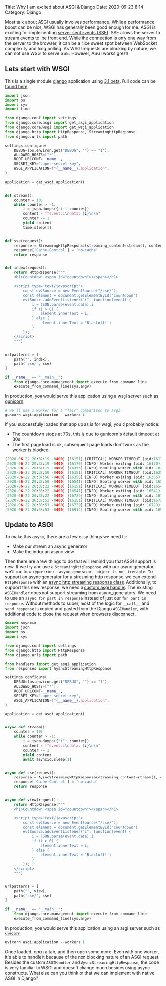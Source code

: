 Title: Why I am excited about ASGI & Django
Date: 2020-06-23 8:14
Category: Django

Most talk about ASGI usually involves performance. While a performance boost can be nice, WSGI has generally been good enough for me.
ASGI is exciting for implementing [server sent events (SSE)](https://developer.mozilla.org/en-US/docs/Web/API/Server-sent_events/Using_server-sent_events).
SSE allows the server to stream events to the front end. While the connection is only one way from the server to the browser,
it can be a nice sweet spot between WebSocket complexity and long polling. As WSGI requests are blocking by nature, 
we can not use WSGI to serve SSE. However, ASGI works great!

## Lets start with WSGI

This is a single module [django](https://www.djangoproject.com/) application using [3.1 beta](https://www.djangoproject.com/weblog/2020/jun/15/django-31-beta-1-released/). 
Full code can be [found here](https://github.com/massover/sse-example).

```python
import json
import os
import sys
import time

from django.conf import settings
from django.core.asgi import get_asgi_application
from django.core.wsgi import get_wsgi_application
from django.http import HttpResponse, StreamingHttpResponse
from django.urls import path

settings.configure(
    DEBUG=(os.environ.get("DEBUG", "") == "1"),
    ALLOWED_HOSTS=["*"],
    ROOT_URLCONF=__name__,
    SECRET_KEY="super-secret-key",
    WSGI_APPLICATION=f"{__name__}.application",
)

application = get_wsgi_application()


def stream():
    counter = 100
    while counter > -1:
        i = json.dumps({"i": counter})
        content = f"event:i\ndata: {i}\n\n"
        counter -= 1
        yield content
        time.sleep(1)


def sse(request):
    response = StreamingHttpResponse(streaming_content=stream(), content_type='text/event-stream')
    response['Cache-Control'] = 'no-cache'
    return response


def index(request):
    return HttpResponse("""
    <h1>Countdown <span id="countdown"></span></h1>

    <script type="text/javascript">
        const evtSource = new EventSource("/sse/");
        const element = document.getElementById("countdown")
        evtSource.addEventListener("i", function(event) {
            i = JSON.parse(event.data).i
            if (i > 0) {
                element.innerText = i;
            } else {
                element.innerText = 'Blastoff!';
            }    
        });
    </script>
    """)


urlpatterns = [
    path("", index),
    path('sse/', sse)
]

if __name__ == "__main__":
    from django.core.management import execute_from_command_line
    execute_from_command_line(sys.argv)
```

In production, you would serve this application using a wsgi server such as [gunicorn](https://gunicorn.org/)

```python
# we'll use 1 worker for a "fair" comparison to asgi
guncorn wsgi:application --workers 1
```

If you successfully loaded that app up as is for wsgi, you'd probably notice:

- The countdown stops at 70s, this is due to gunicorn's default timeout at 30s
- The first page load is ok, subsequent page loads don't work as the worker is blocked.

```python
[2020-06-22 20:37:19 -0400] [16151] [CRITICAL] WORKER TIMEOUT (pid:16170)
[2020-06-22 20:37:19 -0400] [16170] [INFO] Worker exiting (pid: 16170)
[2020-06-22 20:37:19 -0400] [16355] [INFO] Booting worker with pid: 16355
[2020-06-22 20:37:50 -0400] [16151] [CRITICAL] WORKER TIMEOUT (pid:16355)
[2020-06-22 20:37:50 -0400] [16355] [INFO] Worker exiting (pid: 16355)
[2020-06-22 20:37:50 -0400] [16541] [INFO] Booting worker with pid: 16541
[2020-06-22 20:38:22 -0400] [16151] [CRITICAL] WORKER TIMEOUT (pid:16541)
[2020-06-22 20:38:22 -0400] [16541] [INFO] Worker exiting (pid: 16541)
[2020-06-22 20:38:22 -0400] [16729] [INFO] Booting worker with pid: 16729
[2020-06-22 20:38:53 -0400] [16151] [CRITICAL] WORKER TIMEOUT (pid:16729)
[2020-06-22 20:38:53 -0400] [16729] [INFO] Worker exiting (pid: 16729)
[2020-06-22 20:38:53 -0400] [16914] [INFO] Booting worker with pid: 16914
```

## Update to ASGI

To make this async, there are a few easy things we need to:

- Make our stream an async generator
- Make the index an async view

Then there are a few things to do that will remind you that ASGI support is new. If we try and use a `StreamingHttpResponse`
with our async generator, we'll run into `TypeError: 'async_generator' object is not iterable`.  To support an async generator 
for a streaming http response, we can extend `HttpResponse` with an [async http streaming response class](https://github.com/massover/sse-example/blob/master/responses.py).
Additionally, to support this new response, we need a [custom asgi handler](https://github.com/massover/sse-example/blob/master/asgi.py). 
The existing `ASGIHandler` does not support streaming from async_generators. We need to use an `async for part in response` 
instead of just our `for part in response`. Without methods to super, most of the logic for `__call__` and `send_response` 
is copied and pasted from the Django `ASGIHandler`, with additional code to close the request when browsers disconnect.

```python
import asyncio
import json
import os
import sys

from django.conf import settings
from django.http import HttpResponse
from django.urls import path

from handlers import get_asgi_application
from responses import AysncStreamingHttpResponse

settings.configure(
    DEBUG=(os.environ.get("DEBUG", "") == "1"),
    ALLOWED_HOSTS=["*"],
    ROOT_URLCONF=__name__,
    SECRET_KEY="super-secret-key",
    ASGI_APPLICATION=f"{__name__}.application",
)

application = get_asgi_application()


async def stream():
    counter = 100
    while counter > -1:
        i = json.dumps({"i": counter})
        content = f"event:i\ndata: {i}\n\n"
        counter -= 1
        yield content
        await asyncio.sleep(1)


async def sse(request):
    response = AysncStreamingHttpResponse(streaming_content=stream(), content_type='text/event-stream')
    response['Cache-Control'] = 'no-cache'
    return response


async def view(request):
    return HttpResponse("""
    <h1>Countdown <span id="countdown"></span></h1>

    <script type="text/javascript">
        const evtSource = new EventSource("/sse/");
        const element = document.getElementById("countdown")
        evtSource.addEventListener("i", function(event) {
            i = JSON.parse(event.data).i
            if (i > 0) {
                element.innerText = i;
            } else {
                element.innerText = 'Blastoff!';
            }    
        });
    </script>
    """)


urlpatterns = [
    path("", view),
    path('sse/', sse)
]

if __name__ == "__main__":
    from django.core.management import execute_from_command_line
    execute_from_command_line(sys.argv)
```

In production, you would serve this application using an asgi server such as [uvicorn](https://www.uvicorn.org/)

```python
uvicorn asgi:application --workers 1
```

Once loaded, open a tab, and then open some more. Even with one worker, it's able to handle it because of the non blocking nature of
an ASGI request. Besides the custom `ASGIHandler` and `AysncStreamingHttpResponse`, the code is very familiar to WSGI
and doesn't change much besides using async constructs. What else can you think of that we can implement with native ASGI in Django?